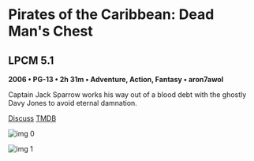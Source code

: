 # Pirates of the Caribbean: Dead Man's Chest

## LPCM 5.1

**2006 • PG-13 • 2h 31m • Adventure, Action, Fantasy • aron7awol**

Captain Jack Sparrow works his way out of a blood debt with the ghostly Davy Jones to avoid eternal damnation.

[Discuss](https://www.avsforum.com/threads/bass-eq-for-filtered-movies.2995212/post-57017810)  [TMDB](58)

![img 0](https://i.imgur.com/76VW4Fs.jpg)

![img 1](https://i.imgur.com/bOmkZFQ.jpg)

